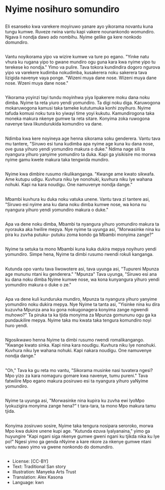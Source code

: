 # Nyime nosihuro somundiro

##
Eli esanseko kwa varekere moyiruwo yanare ayo yikorama novantu kuna tungu kumwe. Ruveze rwina vantu kapi vakere nounankondo womundiro. Ngava li nondja dawo ado nombihu. Nyime gelike ga kere nonkodo domundiro.

##
Vantu noyikorama yipo va wizire kumwe va ture po egano. "Yinke natu vhura ku rugana yipo to gwane mundiro ogu guna kara kwa nyime yipo tu terekese ko nondja." Yimo va pulire. Tava tokora kundindira dogoro ngurova yipo va varekere kudimba nokudimba, kusakerera noku sakerera tava lizigida navenye vaya ponge. "Wizeni muya dane nose. Wizeni muya dane nose. Wzeni muya dane nose."

##
Yikorama yoyinzi tayi tundu moyinhwa yiya lipakerere moku dana noku dimba. Nyime ta reta yiuro yendi yomundiro. Ta digi noku diga. Karuwogona mokaruwogona kamusi taka tameke kututumuka konhi zoyihuro. Nyime tafuda komusi noku tura ko yiwayi time yoyi kukutu. Kamundirogona taka moneka makura nkenye gumwe ta reta sitare. Konyima zoka ruwogona navenye tava likundurukida komundiro va dane.

##
Ndimba kwa kere noyineya age henna sikorama soku genderera. Vantu tava mu tantere, "Siruwo esi tuna kudimba apa nyime age kuna ku dana nose, ove gusa yihuro yendi yomundiro makura o duke." Ndima nage sili ta nyangura yihuro yanyime yomundiro ta duka. Kapi ga yisikisire mo morwa nyime gamu kwete makura taka tengwida mundiro.

##
Nyime kwa dimbire rusumo rikulikanganga. "Kwange ame kwato sikwafa. Ame kutupu udigu. Kuvhura niku lye nonohuki, kuvhura niku lye wahana nohuki. Kapi na kara noudigu. One namuvenye nondja dange."

##
Mbambi kuvhura ku duka noku vatuka unene. Vantu tava zi tantere asi, "Siruwo esi nyime ana ku dana noku dimba kumwe nose, wa kona nu nyangura yihuro yendi yomundiro makura o duke."

##
Apa va dene noku dimba, Mbambi ta nyangura yihuro yomundiro makura ta nyorauka aka hwilire mepya. Nye nyime ta uyunga asi, "Morwasinke nina ku pira ku zuvha putuku- putuku zoma kondo ga Mbambi monyima zange?"

##
Nyime ta setuka ta mono Mbambi kuna kuka dukira mepya noyihuro yendi yomundiro. Simpe hena, Nyime ta dimbi rusumo rwendi rokuli kanganga.

##
Kutunda opo vantu tava liwowotere asi, tava uyunga asi, "Tupureni Mpunza age mununu ntani ku genderera." "Mpunza" Tava uyunga, "Siruwo esi ana ku dana noku dimba Nyime kumwe nose, wa kona kunyangura yihuro yendi yomundiro makura o duke o ze."

##
Apa va dene kuli kunduruka mundiro, Mpunza ta nyangura yihuro yanyime yomundiro noku dukira mepya. Nye Nyime ta tanta asi, "Yisinke nina ku dira kuzuvha Mpunza ana ku gona nokugonagera konyima zange ngwendi muhowo?" Ta piruka ta ka tjida monyima za Mpunza gomununu ogu ga ka pundaukilire mepya. Nyime taka mu kwata taka tengura komundiro noyi huro yendi.

##
Ngosikwawo henna Nyime ta dimbi rusumo rwendi romalikangango. "Kwange kwato sinka. Kapi nina kara noudigu. Kuvhura niku lye nonohuki. Kuvhura niku lye wahana nohuki. Kapi nakara noudigu. One namuvenye nondja dange."

##
"Oh," Tava ka gu reta mo vantu, "Sikorama musinke nasi tuvatera ngesi? Mpo yizo za kara nomaguru gomare kwa navenye, tumu pureni." Tava fatwilire Mpo egano makura posiruwo esi ta nyangura yihuro yaNyime yomundiro.

##
Nyime ta uyunga asi, "Morwasinke nina kupira ku zuvha ewi lyoMpo lyokuzigira monyima zange hena?" t tara-tara, ta mono Mpo makura tamu tjida.

##
Konyima zosiruwo sosire, Nyime taka tengura nosipara seroroko, morwa Mpo kwa dukire unene kupi age. "Kutunda ezuva lyalyanaina," yimo ga huyungire "Kapi ngani siga nkenye gumwe gweni ngani ku tjikda nika ku lye po!" Ngesi yimo ga genda nNyime a kare nkore za nkenye gumwe ntani vantu nawo yimo va gwene nonkondo do domundiro.

##
* License: [CC-BY]
* Text: Traditional San story
* Illustration: Manyeka Arts Trust
* Translation: Alex Kasona
* Language: kwn
